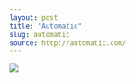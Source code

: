 ```yaml
---
layout: post
title: "Automatic"
slug: automatic
source: http://automatic.com/
---
```


<img src="{{ site.url }}/assets/img/screenshots/automatic.jpg">
